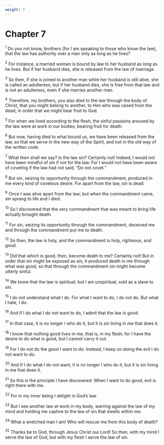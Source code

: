 ```yaml
---
weight: 7
---
```


# Chapter 7

<sup>1</sup> Do you not know, brothers (for I am speaking to those who know the law), that the law has authority over a man only as long as he lives? 

<sup>2</sup> For instance, a married woman is bound by law to her husband as long as he lives. But if her husband dies, she is released from the law of marriage. 

<sup>3</sup> So then, if she is joined to another man while her husband is still alive, she is called an adulteress; but if her husband dies, she is free from that law and is not an adulteress, even if she marries another man. 

<sup>4</sup> Therefore, my brothers, you also died to the law through the body of Christ, that you might belong to another, to Him who was raised from the dead, in order that we might bear fruit to God. 

<sup>5</sup> For when we lived according to the flesh, the sinful passions aroused by the law were at work in our bodies, bearing fruit for death. 

<sup>6</sup> But now, having died to what bound us, we have been released from the law, so that we serve in the new way of the Spirit, and not in the old way of the written code. 

<sup>7</sup> What then shall we say? Is the law sin? Certainly not! Indeed, I would not have been mindful of sin if not for the law. For I would not have been aware of coveting if the law had not said, “Do not covet.” 

<sup>8</sup> But sin, seizing its opportunity through the commandment, produced in me every kind of covetous desire. For apart from the law, sin is dead. 

<sup>9</sup> Once I was alive apart from the law; but when the commandment came, sin sprang to life and I died. 

<sup>10</sup> So I discovered that the very commandment that was meant to bring life actually brought death. 

<sup>11</sup> For sin, seizing its opportunity through the commandment, deceived me and through the commandment put me to death. 

<sup>12</sup> So then, the law is holy, and the commandment is holy, righteous, and good. 

<sup>13</sup> Did that which is good, then, become death to me? Certainly not! But in order that sin might be exposed as sin, it produced death in me through what was good, so that through the commandment sin might become utterly sinful. 

<sup>14</sup> We know that the law is spiritual; but I am unspiritual, sold as a slave to sin. 

<sup>15</sup> I do not understand what I do. For what I want to do, I do not do. But what I hate, I do. 

<sup>16</sup> And if I do what I do not want to do, I admit that the law is good. 

<sup>17</sup> In that case, it is no longer I who do it, but it is sin living in me that does it. 

<sup>18</sup> I know that nothing good lives in me, that is, in my flesh; for I have the desire to do what is good, but I cannot carry it out. 

<sup>19</sup> For I do not do the good I want to do. Instead, I keep on doing the evil I do not want to do. 

<sup>20</sup> And if I do what I do not want, it is no longer I who do it, but it is sin living in me that does it. 

<sup>21</sup> So this is the principle I have discovered: When I want to do good, evil is right there with me. 

<sup>22</sup> For in my inner being I delight in God’s law. 

<sup>23</sup> But I see another law at work in my body, warring against the law of my mind and holding me captive to the law of sin that dwells within me. 

<sup>24</sup> What a wretched man I am! Who will rescue me from this body of death? 

<sup>25</sup> Thanks be to God, through Jesus Christ our Lord! So then, with my mind I serve the law of God, but with my flesh I serve the law of sin. 



